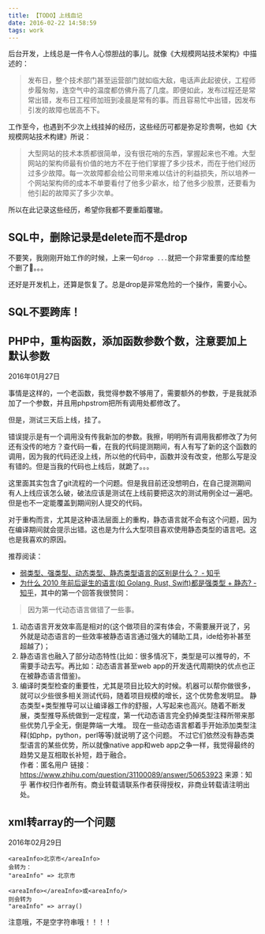 ```yaml
---
title: 【TODO】上线血记
date: 2016-02-22 14:58:59
tags: work
---
```


后台开发，上线总是一件令人心惊胆战的事儿。就像《大规模网站技术架构》中描述的：

> 发布日，整个技术部门甚至运营部门就如临大敌，电话声此起彼伏，工程师步履匆匆，连空气中的温度都仿佛升高了几度。即便如此，发布过程还是常常出错，发布日工程师加班到凌晨是常有的事。而且容易忙中出错，因发布引发的故障也居高不下。

工作至今，也遇到不少次上线挂掉的经历，这些经历可都是弥足珍贵啊，也如《大规模网站技术构建》所说：

> 大型网站的技术本质都很简单，没有很花哨的东西，掌握起来也不难。大型网站的架构师最有价值的地方不在于他们掌握了多少技术，而在于他们经历过多少故障。每一次故障都会给公司带来难以估计的利益损失，所以培养一个网站架构师的成本不单要看付了他多少薪水，给了他多少股票，还要看为他引起的故障买了多少次单。

所以在此记录这些经历，希望你我都不要重蹈覆辙。

## SQL中，删除记录是delete而不是drop
不要笑，我刚刚开始工作的时候，上来一句`drop ...`就把一个非常重要的库给整个删了👼。。。

还好是开发机上，还算是恢复了。总是drop是非常危险的一个操作，需要小心。

## SQL不要跨库！


## PHP中，重构函数，添加函数参数个数，注意要加上默认参数
2016年01月27日

事情是这样的，一个老函数，我觉得参数不够用了，需要额外的参数，于是我就添加了一个参数，并且用phpstrom把所有调用处都修改了。

但是，测试三天后上线，挂了。

错误提示是有一个调用没有传我新加的参数。我擦，明明所有调用我都修改了为何还有没传的地方？查代码一看，在我的代码提测期间，有人有写了新的这个函数的调用，因为我的代码还没上线，所以他的代码中，函数并没有改变，他那么写是没有错的。但是当我的代码也上线后，就跪了。。。

这里面其实包含了git流程的一个问题。但是我目前还没想明白，在自己提测期间有人上线应该怎么破，破法应该是测试在上线前要把这次的测试用例全过一遍吧。但是也不一定能覆盖到期间别人提交的代码。

对于重构而言，尤其是这种语法层面上的重构，静态语言就不会有这个问题，因为在编译期间就会提示出错。这也是为什么大型项目喜欢使用静态类型的语言吧。这也是我喜欢的原因。

推荐阅读：
- [弱类型、强类型、动态类型、静态类型语言的区别是什么？ - 知乎](https://www.zhihu.com/question/19918532)
- [为什么 2010 年前后诞生的语言(如 Golang, Rust, Swift)都是强类型 + 静态? - 知乎](https://www.zhihu.com/question/31100089)，其中的第一个回答我很赞同：

> 因为第一代动态语言做错了一些事。
1. 动态语言开发效率高是相对的(这个做项目的深有体会，不需要展开说了，另外就是动态语言的一些效率被静态语言通过强大的辅助工具，ide给弥补甚至超越了)；
2. 静态语言也融入了部分动态特性(比如：很多情况下，类型是可以推导的，不需要手动去写。再比如：动态语言甚至web app的开发迭代周期快的优点也正在被静态语言借鉴)。
3. 编译时类型检查的重要性，尤其是项目比较大的时候。机器可以帮你做很多，就可以少些很多相关测试代码，随着项目规模的增长，这个优势愈发明显。
静态类型+类型推导可以让编译器工作的舒服，人写起来也高兴。随着不断发展，类型推导系统做到一定程度，第一代动态语言完全扔掉类型注释所带来那些优势几乎全无，倒是弊端一大堆。
现在一些动态语言都着手开始添加类型注释(如php，python，perl等等)就说明了这个问题。
不过它们依然没有静态类型语言的某些优势，所以就像native app和web app之争一样，我觉得最终的趋势又是互相取长补短，趋于融合。
\
作者：匿名用户
链接：https://www.zhihu.com/question/31100089/answer/50653923
来源：知乎
著作权归作者所有。商业转载请联系作者获得授权，非商业转载请注明出处。

## xml转array的一个问题
2016年02月29日

    <areaInfo>北京市</areaInfo>
    会转为：
    "areaInfo" => 北京市
    
    <areaInfo></areaInfo>或<areaInfo/>
    则会转为
    "areaInfo" => array()

注意哦，不是空字符串哦！！！！

